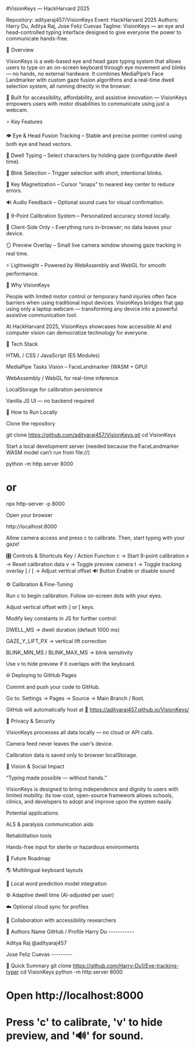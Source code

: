 #VisionKeys — HackHarvard 2025

Repository: adityaraj457/VisionKeys
Event: HackHarvard 2025
Authors: Harry Du, Aditya Raj, Jose Feliz Cuevas
Tagline: VisionKeys — an eye and head-controlled typing interface designed to give everyone the power to communicate hands-free.

🚀 Overview

VisionKeys is a web-based eye and head gaze typing system that allows users to type on an on-screen keyboard through eye movement and blinks — no hands, no external hardware.
It combines MediaPipe’s Face Landmarker with custom gaze fusion algorithms and a real-time dwell selection system, all running directly in the browser.

🎯 Built for accessibility, affordability, and assistive innovation — VisionKeys empowers users with motor disabilities to communicate using just a webcam.

⭐ Key Features

👁️ Eye & Head Fusion Tracking – Stable and precise pointer control using both eye and head vectors.

💬 Dwell Typing – Select characters by holding gaze (configurable dwell time).

🫰 Blink Selection – Trigger selection with short, intentional blinks.

🧲 Key Magnetization – Cursor “snaps” to nearest key center to reduce errors.

🔊 Audio Feedback – Optional sound cues for visual confirmation.

🧠 9-Point Calibration System – Personalized accuracy stored locally.

💾 Client-Side Only – Everything runs in-browser; no data leaves your device.

🪞 Preview Overlay – Small live camera window showing gaze tracking in real time.

⚡ Lightweight – Powered by WebAssembly and WebGL for smooth performance.

🎯 Why VisionKeys

People with limited motor control or temporary hand injuries often face barriers when using traditional input devices.
VisionKeys bridges that gap using only a laptop webcam — transforming any device into a powerful assistive communication tool.

At HackHarvard 2025, VisionKeys showcases how accessible AI and computer vision can democratize technology for everyone.

🧰 Tech Stack

HTML / CSS / JavaScript (ES Modules)

MediaPipe Tasks Vision – FaceLandmarker (WASM + GPU)

WebAssembly / WebGL for real-time inference

LocalStorage for calibration persistence

Vanilla JS UI — no backend required

🧠 How to Run Locally

Clone the repository

git clone https://github.com/adityaraj457/VisionKeys.git
cd VisionKeys


Start a local development server
(needed because the FaceLandmarker WASM model can’t run from file://)

python -m http.server 8000
# or
npx http-server -p 8000


Open your browser

http://localhost:8000


Allow camera access and press c to calibrate.
Then, start typing with your gaze!

🎛️ Controls & Shortcuts
Key / Action	Function
c	-> Start 9-point calibration
x -> 	Reset calibration data
v ->	Toggle preview camera
t	-> Toggle tracking overlay
] / [	-> Adjust vertical offset
🔊 Button	Enable or disable sound

⚙️ Calibration & Fine-Tuning

Run c to begin calibration. Follow on-screen dots with your eyes.

Adjust vertical offset with ] or [ keys.

Modify key constants in JS for further control:

DWELL_MS → dwell duration (default 1000 ms)

GAZE_Y_LIFT_PX → vertical lift correction

BLINK_MIN_MS / BLINK_MAX_MS → blink sensitivity

Use v to hide preview if it overlaps with the keyboard.

🌐 Deploying to GitHub Pages

Commit and push your code to GitHub.

Go to: Settings → Pages → Source → Main Branch / Root.

GitHub will automatically host at
🔗 https://adityaraj457.github.io/VisionKeys/

🔐 Privacy & Security

VisionKeys processes all data locally — no cloud or API calls.

Camera feed never leaves the user’s device.

Calibration data is saved only to browser localStorage.

🧭 Vision & Social Impact

“Typing made possible — without hands.”

VisionKeys is designed to bring independence and dignity to users with limited mobility.
Its low-cost, open-source framework allows schools, clinics, and developers to adopt and improve upon the system easily.

Potential applications:

ALS & paralysis communication aids

Rehabilitation tools

Hands-free input for sterile or hazardous environments

🧱 Future Roadmap

🌎 Multilingual keyboard layouts

🤖 Local word prediction model integration

⚙️ Adaptive dwell time (AI-adjusted per user)

☁️ Optional cloud sync for profiles

🧪 Collaboration with accessibility researchers

👤 Authors
Name	GitHub / Profile
Harry Du	-----------

Aditya Raj	@adityaraj457

Jose Feliz Cuevas	---------

🧾 Quick Summary
git clone https://github.com/Harry-Du1/Eye-tracking-typer
cd VisionKeys
python -m http.server 8000
# Open http://localhost:8000
# Press 'c' to calibrate, 'v' to hide preview, and '🔊' for sound.
